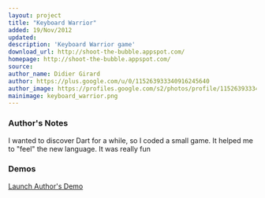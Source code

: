 ```yaml
---
layout: project
title: "Keyboard Warrior"
added: 19/Nov/2012
updated: 
description: 'Keyboard Warrior game'
download_url: http://shoot-the-bubble.appspot.com/
homepage: http://shoot-the-bubble.appspot.com/
source: 
author_name: Didier Girard
author: https://plus.google.com/u/0/115263933340916245640
author_image: https://profiles.google.com/s2/photos/profile/115263933340916245640
mainimage: keyboard_warrior.png
---
```


### Author's Notes

I wanted to discover Dart for a while, so I coded a small game. It helped me to "feel" the new language. It was really fun

### Demos

[Launch Author's Demo](http://shoot-the-bubble.appspot.com/)
